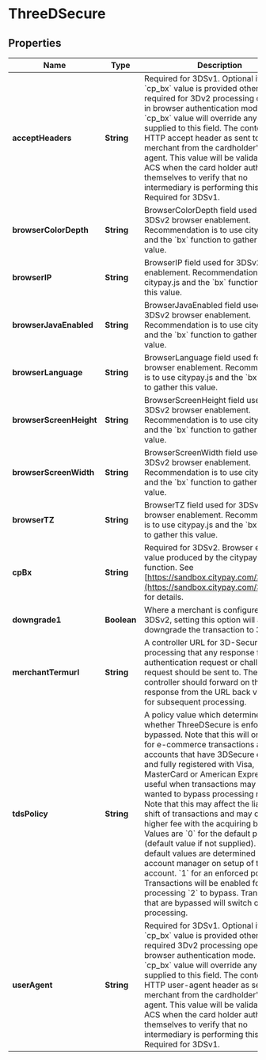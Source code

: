 

# ThreeDSecure


## Properties

Name | Type | Description | Notes
------------ | ------------- | ------------- | -------------
**acceptHeaders** | **String** | Required for 3DSv1. Optional if the &#x60;cp_bx&#x60; value is provided otherwise required for 3Dv2 processing operating in browser authentication mode.  The &#x60;cp_bx&#x60; value will override any value supplied to this field.  The content of the HTTP accept header as sent to the merchant from the cardholder&#39;s user agent.  This value will be validated by the ACS when the card holder authenticates themselves to verify that no intermediary is performing this action. Required for 3DSv1.  |  [optional]
**browserColorDepth** | **String** | BrowserColorDepth field used for 3DSv2 browser enablement. Recommendation is to use citypay.js and the &#x60;bx&#x60; function to gather this value. |  [optional]
**browserIP** | **String** | BrowserIP field used for 3DSv2 browser enablement. Recommendation is to use citypay.js and the &#x60;bx&#x60; function to gather this value. |  [optional]
**browserJavaEnabled** | **String** | BrowserJavaEnabled field used for 3DSv2 browser enablement. Recommendation is to use citypay.js and the &#x60;bx&#x60; function to gather this value. |  [optional]
**browserLanguage** | **String** | BrowserLanguage field used for 3DSv2 browser enablement. Recommendation is to use citypay.js and the &#x60;bx&#x60; function to gather this value. |  [optional]
**browserScreenHeight** | **String** | BrowserScreenHeight field used for 3DSv2 browser enablement. Recommendation is to use citypay.js and the &#x60;bx&#x60; function to gather this value. |  [optional]
**browserScreenWidth** | **String** | BrowserScreenWidth field used for 3DSv2 browser enablement. Recommendation is to use citypay.js and the &#x60;bx&#x60; function to gather this value. |  [optional]
**browserTZ** | **String** | BrowserTZ field used for 3DSv2 browser enablement. Recommendation is to use citypay.js and the &#x60;bx&#x60; function to gather this value. |  [optional]
**cpBx** | **String** | Required for 3DSv2.  Browser extension value produced by the citypay.js &#x60;bx&#x60; function. See [https://sandbox.citypay.com/3dsv2/bx](https://sandbox.citypay.com/3dsv2/bx) for  details.  |  [optional]
**downgrade1** | **Boolean** | Where a merchant is configured for 3DSv2, setting this option will attempt to downgrade the transaction to  3DSv1.  |  [optional]
**merchantTermurl** | **String** | A controller URL for 3D-Secure processing that any response from an authentication request or challenge request should be sent to.  The controller should forward on the response from the URL back via this API for subsequent processing.  |  [optional]
**tdsPolicy** | **String** | A policy value which determines whether ThreeDSecure is enforced or bypassed. Note that this will only work for e-commerce transactions and accounts that have 3DSecure enabled and fully registered with Visa, MasterCard or American Express. It is useful when transactions may be wanted to bypass processing rules.  Note that this may affect the liability shift of transactions and may occur a higher fee with the acquiring bank.  Values are   &#x60;0&#x60; for the default policy (default value if not supplied). Your default values are determined by your account manager on setup of the account.   &#x60;1&#x60; for an enforced policy. Transactions will be enabled for 3DS processing   &#x60;2&#x60; to bypass. Transactions that are bypassed will switch off 3DS processing.  |  [optional]
**userAgent** | **String** | Required for 3DSv1.  Optional if the &#x60;cp_bx&#x60; value is provided otherwise required 3Dv2 processing operating in browser authentication mode.  The &#x60;cp_bx&#x60; value will override any value supplied to this field.  The content of the HTTP user-agent header as sent to the merchant from the cardholder&#39;s user agent.  This value will be validated by the ACS when the card holder authenticates themselves to verify that no intermediary is performing this action. Required for 3DSv1.  |  [optional]



